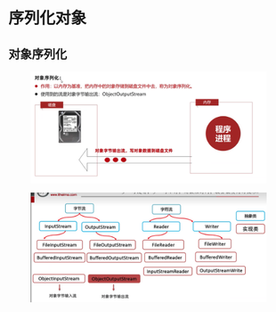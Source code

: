 # 序列化对象

## 对象序列化

<figure><img src="../.gitbook/assets/Screen Shot 2022-11-11 at 11.17.13 PM.png" alt=""><figcaption></figcaption></figure>

<figure><img src="../.gitbook/assets/Screen Shot 2022-11-11 at 11.19.51 PM.png" alt=""><figcaption></figcaption></figure>
